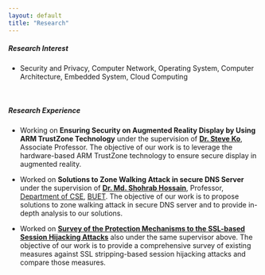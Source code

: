 ```yaml
---
layout: default
title: "Research"
---
```


##### Research Interest
- Security and Privacy, Computer Network, Operating System, Computer Architecture, Embedded System, Cloud Computing

&nbsp;

##### Research Experience
- Working on **Ensuring Security on Augmented Reality Display by Using ARM TrustZone Technology** under the supervision of <a href="https://cse.buffalo.edu/~stevko" target="_blank" onclick="trackOutboundLink('https://cse.buffalo.edu/~stevko')"><b>Dr. Steve Ko</b></a>, Associate Professor. The objective of our work is to leverage the hardware-based ARM TrustZone technology to ensure secure display in augmented reality.

- Worked on **Solutions to Zone Walking Attack in secure DNS Server** under the supervision of <a href="http://mshohrabhossain.buet.ac.bd" target="_blank" onclick="trackOutboundLink('http://mshohrabhossain.buet.ac.bd')"><b>Dr. Md. Shohrab Hossain</b></a>, Professor, <a href="https://cse.buet.ac.bd" target="_blank" onclick="trackOutboundLink('https://cse.buet.ac.bd')">Department of CSE</a>, <a href="http://buet.ac.bd" target="_blank" onclick="trackOutboundLink('http://buet.ac.bd')">BUET</a>. The objective of our work is to propose solutions to zone walking attack in secure DNS server and to provide in-depth analysis to our solutions.

- Worked on <a href="https://doi.org/10.5296/npa.v10i1.12478" target="_blank" onclick="trackOutboundLink('https://doi.org/10.5296/npa.v10i1.12478')"><b>Survey of the Protection Mechanisms to the SSL-based Session Hijacking Attacks</b></a> also under the same supervisor above. The objective of our work is to provide a comprehensive survey of existing measures against SSL stripping-based session hijacking attacks and compare those measures.

